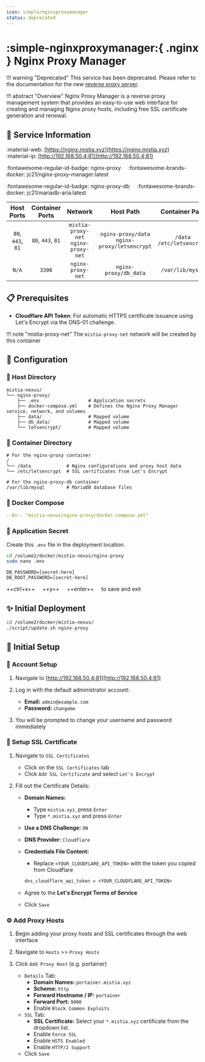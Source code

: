 ```yaml
--- 
icon: simple/nginxproxymanager
status: deprecated
---
```


# :simple-nginxproxymanager:{ .nginx } Nginx Proxy Manager

<!-- markdownlint-disable MD033 -->

!!! warning "Deprecated"
    This service has been deprecated. Please refer to the documentation for the new [reverse proxy server](../services/caddy.md).

!!! abstract "Overview"
    Nginx Proxy Manager is a reverse proxy management system that provides an easy-to-use web interface for creating and managing Nginx proxy hosts, including free SSL certificate generation and renewal.

## 📑 Service Information

:material-web: [https://nginx.mistia.xyz](https://nginx.mistia.xyz) &nbsp;&nbsp;&nbsp; :material-ip: [http://192.168.50.4:81](http://192.168.50.4:81)

:fontawesome-regular-id-badge: nginx-proxy &nbsp;&nbsp;&nbsp; :fontawesome-brands-docker: jc21/nginx-proxy-manager:latest

:fontawesome-regular-id-badge: nginx-proxy-db &nbsp;&nbsp;&nbsp; :fontawesome-brands-docker: jc21/mariadb-aria:latest

| Host Ports | Container Ports | Network | Host Path | Container Path |
|:----------:|:---------------:|:-------:|:---------:|:--------------:|
| `80`, `443`, `81` | `80`, `443`, `81` | `mistia-proxy-net`<br>`nginx-proxy-net` | `nginx-proxy/data`<br>`nginx-proxy/letsencrypt` | `/data`<br>`/etc/letsencrypt` |
| `N/A` | `3306` | `nginx-proxy-net` | `nginx-proxy/db_data` | `/var/lib/mysql` |

## 📋 Prerequisites

- **Cloudflare API Token**: For automatic HTTPS certificate issuance using Let's Encrypt via the DNS-01 challenge.

!!! note "mistia-proxy-net"
    The `mistia-proxy-net` network will be created by this container

## 🔧 Configuration

### 📂 Host Directory

```text
mistia-nexus/
└── nginx-proxy/
    ├── .env                  # Application secrets
    ├── docker-compose.yml    # Defines the Nginx Proxy Manager service, network, and volumes
    ├── data/                 # Mapped volume
    ├── db_data/              # Mapped volume
    └── letsencrypt/          # Mapped volume
```

### 📁 Container Directory

```text
# For the nginx-proxy container
/
└── /data             # Nginx configurations and proxy host data
└── /etc/letsencrypt  # SSL certificates from Let's Encrypt

# For the nginx-proxy-db container
/var/lib/mysql        # MariaDB database files
```

### 🐋 Docker Compose

```yaml title="docker-compose.yml"
--8<-- "mistia-nexus/nginx-proxy/docker-compose.yml"
```

### 📄 Application Secret

Create this `.env` file in the deployment location.

```bash
cd /volume2/docker/mistia-nexus/nginx-proxy
sudo nano .env
```

```text title=".env"
DB_PASSWORD=[secret-here]
DB_ROOT_PASSWORD=[secret-here]
```

++ctrl+x++ &nbsp;&nbsp;&nbsp; ++y++ &nbsp;&nbsp;&nbsp; ++enter++ &nbsp;&nbsp;&nbsp; to save and exit

## ✨ Initial Deployment

```bash
cd /volume2/docker/mistia-nexus/
./script/update.sh nginx-proxy
```

## 🚀 Initial Setup

### 🪪 Account Setup

1. Navigate to [http://192.168.50.4:81](http://192.168.50.4:81)

2. Log in with the default administrator account:
    - **Email:** `admin@example.com`
    - **Password:** `changeme`

3. You will be prompted to change your username and password immediately

### 🎀 Setup SSL Certificate

1. Navigate to `SSL Certificates`
      - Click on the `SSL Certificates` tab
      - Click `Add SSL Certificate` and select `Let's Encrypt`

2. Fill out the Certificate Details:
      - **Domain Names:**
        - Type `mistia.xyz`, press `Enter`
        - Type `*.mistia.xyz` and press `Enter`
      - **Use a DNS Challenge:** `ON`
      - **DNS Provider:** `Cloudflare`
      - **Credentials File Content:**
        - Replace `<YOUR_CLOUDFLARE_API_TOKEN>` with the token you copied from Cloudflare

        ```txt
        dns_cloudflare_api_token = <YOUR_CLOUDFLARE_API_TOKEN>
        ```

      - Agree to the **Let's Encrypt Terms of Service**
      - Click `Save`

### ⚙️ Add Proxy Hosts

1. Begin adding your proxy hosts and SSL certificates through the web interface

2. Navigate to `Hosts` >> `Proxy Hosts`

3. Click `Add Proxy Host` (e.g. portainer)
    - `Details` Tab:
        - **Domain Names:** `portainer.mistia.xyz`
        - **Scheme:** `http`
        - **Forward Hostname / IP:** `portainer`
        - **Forward Port:** `9000`
        - Enable `Block Common Exploits`
    - `SSL` Tab:
        - **SSL Certificate:** Select your `*.mistia.xyz` certificate from the dropdown list.
        - Enable `Force SSL`
        - Enable `HSTS Enabled`
        - Enable `HTTP/2 Support`
    - Click `Save`
